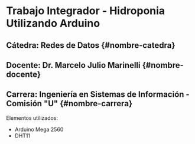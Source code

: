 # Trabajo Integrador - Hidroponia Utilizando Arduino
## Cátedra: Redes de Datos {#nombre-catedra}
## Docente: Dr. Marcelo Julio Marinelli {#nombre-docente}
## Carrera: Ingeniería en Sistemas de Información - Comisión "U" {#nombre-carrera}

Elementos utilizados:
- Arduino Mega 2560
- DHT11
